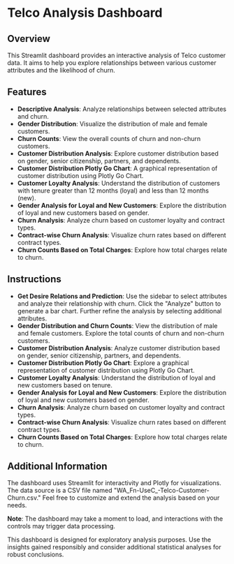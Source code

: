 # Telco Analysis Dashboard

## Overview
This Streamlit dashboard provides an interactive analysis of Telco customer data. It aims to help you explore relationships between various customer attributes and the likelihood of churn.

## Features
- **Descriptive Analysis**: Analyze relationships between selected attributes and churn.
- **Gender Distribution**: Visualize the distribution of male and female customers.
- **Churn Counts**: View the overall counts of churn and non-churn customers.
- **Customer Distribution Analysis**: Explore customer distribution based on gender, senior citizenship, partners, and dependents.
- **Customer Distribution Plotly Go Chart**: A graphical representation of customer distribution using Plotly Go Chart.
- **Customer Loyalty Analysis**: Understand the distribution of customers with tenure greater than 12 months (loyal) and less than 12 months (new).
- **Gender Analysis for Loyal and New Customers**: Explore the distribution of loyal and new customers based on gender.
- **Churn Analysis**: Analyze churn based on customer loyalty and contract types.
- **Contract-wise Churn Analysis**: Visualize churn rates based on different contract types.
- **Churn Counts Based on Total Charges**: Explore how total charges relate to churn.

## Instructions
- **Get Desire Relations and Prediction**: Use the sidebar to select attributes and analyze their relationship with churn. Click the "Analyze" button to generate a bar chart. Further refine the analysis by selecting additional attributes.
- **Gender Distribution and Churn Counts**: View the distribution of male and female customers. Explore the total counts of churn and non-churn customers.
- **Customer Distribution Analysis**: Analyze customer distribution based on gender, senior citizenship, partners, and dependents.
- **Customer Distribution Plotly Go Chart**: Explore a graphical representation of customer distribution using Plotly Go Chart.
- **Customer Loyalty Analysis**: Understand the distribution of loyal and new customers based on tenure.
- **Gender Analysis for Loyal and New Customers**: Explore the distribution of loyal and new customers based on gender.
- **Churn Analysis**: Analyze churn based on customer loyalty and contract types.
- **Contract-wise Churn Analysis**: Visualize churn rates based on different contract types.
- **Churn Counts Based on Total Charges**: Explore how total charges relate to churn.

## Additional Information
The dashboard uses Streamlit for interactivity and Plotly for visualizations. The data source is a CSV file named "WA_Fn-UseC_-Telco-Customer-Churn.csv." Feel free to customize and extend the analysis based on your needs.

**Note**: The dashboard may take a moment to load, and interactions with the controls may trigger data processing.

This dashboard is designed for exploratory analysis purposes. Use the insights gained responsibly and consider additional statistical analyses for robust conclusions.

